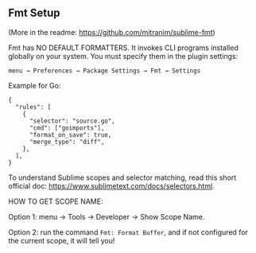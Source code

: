 ## Fmt Setup

(More in the readme: https://github.com/mitranim/sublime-fmt)

Fmt has NO DEFAULT FORMATTERS. It invokes CLI programs installed globally on your system. You must specify them in the plugin settings:

    menu → Preferences → Package Settings → Fmt → Settings

Example for Go:

    {
      "rules": [
        {
          "selector": "source.go",
          "cmd": ["goimports"],
          "format_on_save": true,
          "merge_type": "diff",
        },
      ],
    }

To understand Sublime scopes and selector matching, read this short official doc: https://www.sublimetext.com/docs/selectors.html.

HOW TO GET SCOPE NAME:

Option 1: menu → Tools → Developer → Show Scope Name.

Option 2: run the command `Fmt: Format Buffer`, and if not configured for the current scope, it will tell you!
